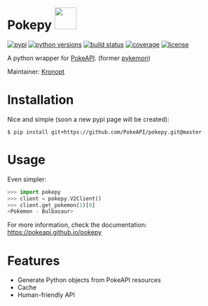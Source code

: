 # Pokepy <img heigth=50 width=50 src="https://veekun.com/dex/media/pokemon/global-link/14.png">

[![pypi](https://img.shields.io/pypi/v/pokepy.svg "pypi package")](https://pypi.org/project/pokepy)
[![python versions](https://img.shields.io/pypi/pyversions/pokepy.svg "supported python versions")](https://pypi.org/project/pokepy)
[![build status](https://circleci.com/gh/PokeAPI/pokepy.svg?style=svg "build status")](https://circleci.com/gh/PokeAPI/pokepy)
[![coverage](https://codecov.io/gh/PokeAPI/pokepy/branch/master/graph/badge.svg "code coverage")](https://codecov.io/gh/PokeAPI/pokepy)
[![license](https://img.shields.io/pypi/l/pokepy.svg "license")](https://github.com/PokeAPI/pokepy/blob/master/LICENSE)

A python wrapper for [PokeAPI](https://pokeapi.co). (former [pykemon](https://github.com/PokeAPI/pokepy/tree/bb72105f4c5402aaa5d4fd2b9c142bf9b678b254))

Maintainer: [Kronopt](https://github.com/Kronopt)

# Installation
Nice and simple (soon a new pypi page will be created):

```
$ pip install git+https://github.com/PokeAPI/pokepy.git@master
```

# Usage
Even simpler:

```python
>>> import pokepy
>>> client = pokepy.V2Client()
>>> client.get_pokemon(1)[0]
<Pokemon - Bulbasaur>
```

For more information, check the documentation: https://pokeapi.github.io/pokepy

# Features

* Generate Python objects from PokeAPI resources
* Cache
* Human-friendly API
